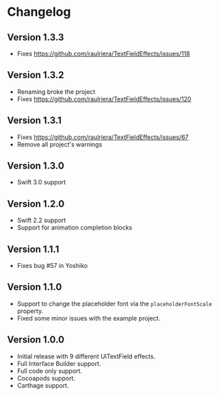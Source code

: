 # Changelog

## Version 1.3.3
  * Fixes https://github.com/raulriera/TextFieldEffects/issues/118

## Version 1.3.2
  * Renaming broke the project
  * Fixes https://github.com/raulriera/TextFieldEffects/issues/120

## Version 1.3.1
  * Fixes https://github.com/raulriera/TextFieldEffects/issues/67
  * Remove all project's warnings

## Version 1.3.0
  * Swift 3.0 support

## Version 1.2.0
  * Swift 2.2 support
  * Support for animation completion blocks

## Version 1.1.1
  * Fixes bug #57 in Yoshiko

## Version 1.1.0
  * Support to change the placeholder font via the `placeholderFontScale` property.
  * Fixed some minor issues with the example project.

## Version 1.0.0
  * Initial release with 9 different UITextField effects.
  * Full Interface Builder support.
  * Full code only support.
  * Cocoapods support.
  * Carthage support.
